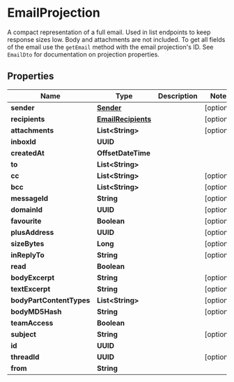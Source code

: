 

# EmailProjection

A compact representation of a full email. Used in list endpoints to keep response sizes low. Body and attachments are not included. To get all fields of the email use the `getEmail` method with the email projection's ID. See `EmailDto` for documentation on projection properties.

## Properties

| Name | Type | Description | Notes |
|------------ | ------------- | ------------- | -------------|
|**sender** | [**Sender**](Sender) |  |  [optional] |
|**recipients** | [**EmailRecipients**](EmailRecipients) |  |  [optional] |
|**attachments** | **List&lt;String&gt;** |  |  [optional] |
|**inboxId** | **UUID** |  |  |
|**createdAt** | **OffsetDateTime** |  |  |
|**to** | **List&lt;String&gt;** |  |  |
|**cc** | **List&lt;String&gt;** |  |  [optional] |
|**bcc** | **List&lt;String&gt;** |  |  [optional] |
|**messageId** | **String** |  |  [optional] |
|**domainId** | **UUID** |  |  [optional] |
|**favourite** | **Boolean** |  |  [optional] |
|**plusAddress** | **UUID** |  |  [optional] |
|**sizeBytes** | **Long** |  |  [optional] |
|**inReplyTo** | **String** |  |  [optional] |
|**read** | **Boolean** |  |  |
|**bodyExcerpt** | **String** |  |  [optional] |
|**textExcerpt** | **String** |  |  [optional] |
|**bodyPartContentTypes** | **List&lt;String&gt;** |  |  [optional] |
|**bodyMD5Hash** | **String** |  |  [optional] |
|**teamAccess** | **Boolean** |  |  |
|**subject** | **String** |  |  [optional] |
|**id** | **UUID** |  |  |
|**threadId** | **UUID** |  |  [optional] |
|**from** | **String** |  |  |



